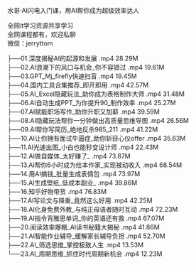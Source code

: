 水哥·AI闪电入门课，用AI帮你成为超级效率达人

全网it学习资源共享学习<br>全网课程都有，欢迎私聊<br>微信：jerryttom<br>

├──01.深度揭秘AI的起源和发展 .mp4 28.29M<br> ├──02.AI浪潮下的风口与机会_你不容错过 .mp4 19.61M<br> ├──03.GPT_Mj_firefly快速扫盲 .mp4 19.45M<br> ├──04.国内工具合集推荐_即开即用 .mp4 42.57M<br> ├──05.AI_Excel隐藏玩法_助你成为表格制作大师 .mp4 31.48M<br> ├──06.AI自动生成PPT_为你提升90_制作效率 .mp4 25.27M<br> ├──07.AI赋能职场写作_助你升职又加薪 .mp4 39.59M<br> ├──08.AI隐藏玩法帮你一分钟做出高质量思维导图 .mp4 26.56M<br> ├──09.AI帮你写简历_绝地反杀985_211 .mp4 41.22M<br> ├──10.AI让你拥有面试牛逼症_助你斩获心仪offer .mp4 35.83M<br> ├──11.AI光速出图_小白也能秒变设计师 .mp4 22.43M<br> ├──12.AI做自媒体_太好赚了_ .mp4 73.87M<br> ├──13.AI帮你6小时成为绘本作家_实现被动收入 .mp4 68.54M<br> ├──14.用AI搞钱_批量生成表情包 .mp4 73.97M<br> ├──15.AI生成壁纸_低成本副业_ .mp4 39.86M<br> ├──16.知乎好物带货 .mp4 76.83M<br> ├──17.AI写论文与降重_竟然这么好用 .mp4 42.25M<br> ├──18.AI化身免费外教_与纯正母语者随时互动 .mp4 72.23M<br> ├──19.AI指令背雅思单词_你的英语还有救 .mp4 67.07M<br> ├──20.阅读效率爆棚_AI读书秘籍大揭秘 .mp4 41.86M<br> ├──21.AI智能作业辅导_缓解家长辅导负担 .mp4 52.70M<br> ├──22.AI_筛选思维_掌控极致人生 .mp4 13.53M<br> └──23.AI_周期思维_抓住时代周期新机会 .mp4 12.23M